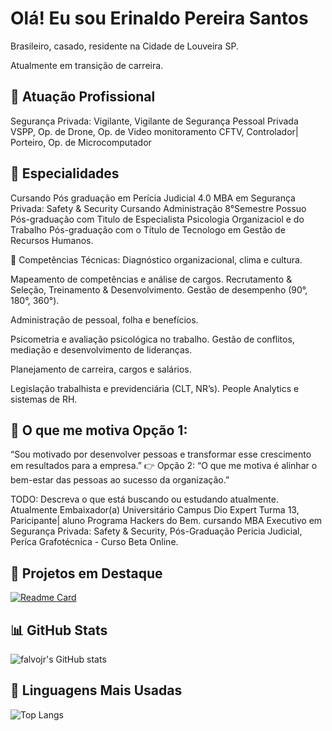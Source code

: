 # Olá! Eu sou Erinaldo Pereira Santos 
Brasileiro, casado, residente na Cidade de Louveira SP.

 Atualmente em transição de carreira.
 
## 🏢 Atuação Profissional  
Segurança Privada:
Vigilante, Vigilante de Segurança Pessoal Privada VSPP, Op. de Drone, Op. de Video monitoramento CFTV, Controlador| Porteiro, Op. de Microcomputador

## 📱 Especialidades 
Cursando Pós graduação em Perícia Judicial 4.0
MBA em Segurança Privada: Safety & Security 
Cursando Administração 8°Semestre
Possuo Pós-graduação com Titulo de Especialista Psicologia Organizaciol e do Trabalho
Pós-graduação com o Título de Tecnologo em Gestão de Recursos Humanos.

💼 Competências Técnicas: 
Diagnóstico organizacional, clima e cultura.

Mapeamento de competências e análise de cargos.
Recrutamento & Seleção, Treinamento & Desenvolvimento.
Gestão de desempenho (90°, 180°, 360°).

Administração de pessoal, folha e benefícios.

Psicometria e avaliação psicológica no trabalho.
Gestão de conflitos, mediação e desenvolvimento de lideranças.

Planejamento de carreira, cargos e salários.

Legislação trabalhista e previdenciária (CLT, NR’s).
People Analytics e sistemas de RH.

## 🚀 O que me motiva Opção 1:
“Sou motivado por desenvolver pessoas e transformar esse crescimento em resultados para a empresa.”
👉 Opção 2:
“O que me motiva é alinhar o bem-estar das pessoas ao sucesso da organização.”

TODO: Descreva o que está buscando ou estudando atualmente.
Atualmente Embaixador(a) Universitário Campus Dio Expert Turma 13, Paricipante| aluno Programa Hackers do Bem.
cursando MBA Executivo em Segurança Privada: Safety & Security, Pós-Graduação Pericia Judicial, Períca Grafotécnica - Curso Beta Online. 
## 📌 Projetos em Destaque
[![Readme Card](https://github-readme-stats.vercel.app/api/pin/?username=falvojr&repo=speech2learning&theme=dark)](https://github.com/falvojr/speech2learning)
## 📊 GitHub Stats

![falvojr's GitHub stats](https://github-readme-stats.vercel.app/api?username=falvojr&show_icons=true&theme=dark)
## 🧠 Linguagens Mais Usadas
![Top Langs](https://github-readme-stats.vercel.app/api/top-langs/?username=falvojr&layout=compact&theme=dark)
